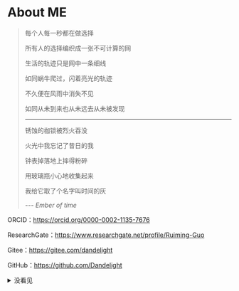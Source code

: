 # About ME

> 每个人每一秒都在做选择
>
> 所有人的选择编织成一张不可计算的网
>
> 生活的轨迹只是网中一条细线
>
> 如同蜗牛爬过，闪着亮光的轨迹
>
> 不久便在风雨中消失不见
>
> 如同从未到来也从未远去从未被发现
>
> ---
>
> 锈蚀的枷锁被烈火吞没
>
> 火光中我忘记了昔日的我
>
> 钟表掉落地上摔得粉碎
>
> 用玻璃瓶小心地收集起来
>
> 我给它取了个名字叫时间的灰
>
> --- _Ember of time_

ORCID：https://orcid.org/0000-0002-1135-7676

ResearchGate：https://www.researchgate.net/profile/Ruiming-Guo

Gitee：https://gitee.com/dandelight

GitHub：https://github.com/Dandelight

<details>
    <summary>没看见</summary>
    <code>
                 (__)
                 (oo)
           /------\/
          / |    ||
         *  /\---/\
            ~~   ~~
..."Have you mooed today?"...
    </code>
</details>

